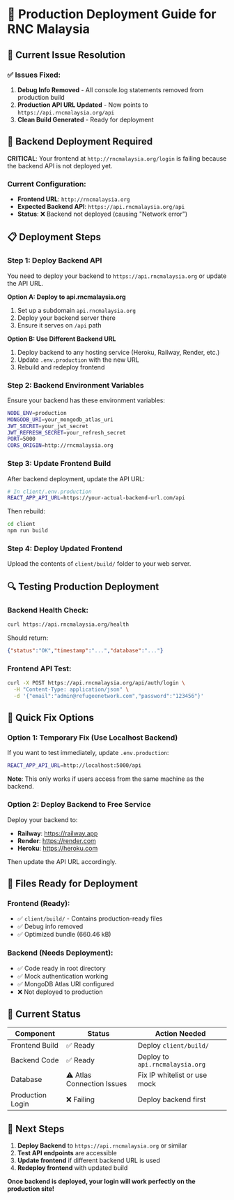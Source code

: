 # 🚀 Production Deployment Guide for RNC Malaysia

## 🎯 Current Issue Resolution

### ✅ Issues Fixed:
1. **Debug Info Removed** - All console.log statements removed from production build
2. **Production API URL Updated** - Now points to `https://api.rncmalaysia.org/api`
3. **Clean Build Generated** - Ready for deployment

## 🔧 Backend Deployment Required

**CRITICAL**: Your frontend at `http://rncmalaysia.org/login` is failing because the backend API is not deployed yet.

### Current Configuration:
- **Frontend URL**: `http://rncmalaysia.org`
- **Expected Backend API**: `https://api.rncmalaysia.org/api`
- **Status**: ❌ Backend not deployed (causing "Network error")

## 📋 Deployment Steps

### Step 1: Deploy Backend API
You need to deploy your backend to `https://api.rncmalaysia.org` or update the API URL.

**Option A: Deploy to api.rncmalaysia.org**
1. Set up a subdomain `api.rncmalaysia.org` 
2. Deploy your backend server there
3. Ensure it serves on `/api` path

**Option B: Use Different Backend URL**
1. Deploy backend to any hosting service (Heroku, Railway, Render, etc.)
2. Update `.env.production` with the new URL
3. Rebuild and redeploy frontend

### Step 2: Backend Environment Variables
Ensure your backend has these environment variables:
```bash
NODE_ENV=production
MONGODB_URI=your_mongodb_atlas_uri
JWT_SECRET=your_jwt_secret
JWT_REFRESH_SECRET=your_refresh_secret
PORT=5000
CORS_ORIGIN=http://rncmalaysia.org
```

### Step 3: Update Frontend Build
After backend deployment, update the API URL:

```bash
# In client/.env.production
REACT_APP_API_URL=https://your-actual-backend-url.com/api
```

Then rebuild:
```bash
cd client
npm run build
```

### Step 4: Deploy Updated Frontend
Upload the contents of `client/build/` folder to your web server.

## 🔍 Testing Production Deployment

### Backend Health Check:
```bash
curl https://api.rncmalaysia.org/health
```
Should return:
```json
{"status":"OK","timestamp":"...","database":"..."}
```

### Frontend API Test:
```bash
curl -X POST https://api.rncmalaysia.org/api/auth/login \
  -H "Content-Type: application/json" \
  -d '{"email":"admin@refugeenetwork.com","password":"123456"}'
```

## 🎯 Quick Fix Options

### Option 1: Temporary Fix (Use Localhost Backend)
If you want to test immediately, update `.env.production`:
```bash
REACT_APP_API_URL=http://localhost:5000/api
```
**Note**: This only works if users access from the same machine as the backend.

### Option 2: Deploy Backend to Free Service
Deploy your backend to:
- **Railway**: https://railway.app
- **Render**: https://render.com  
- **Heroku**: https://heroku.com

Then update the API URL accordingly.

## 📁 Files Ready for Deployment

### Frontend (Ready):
- ✅ `client/build/` - Contains production-ready files
- ✅ Debug info removed
- ✅ Optimized bundle (660.46 kB)

### Backend (Needs Deployment):
- ✅ Code ready in root directory
- ✅ Mock authentication working
- ✅ MongoDB Atlas URI configured
- ❌ Not deployed to production

## 🚨 Current Status

| Component | Status | Action Needed |
|-----------|--------|---------------|
| Frontend Build | ✅ Ready | Deploy `client/build/` |
| Backend Code | ✅ Ready | Deploy to `api.rncmalaysia.org` |
| Database | ⚠️ Atlas Connection Issues | Fix IP whitelist or use mock |
| Production Login | ❌ Failing | Deploy backend first |

## 🎉 Next Steps

1. **Deploy Backend** to `https://api.rncmalaysia.org` or similar
2. **Test API endpoints** are accessible
3. **Update frontend** if different backend URL is used
4. **Redeploy frontend** with updated build

**Once backend is deployed, your login will work perfectly on the production site!**
